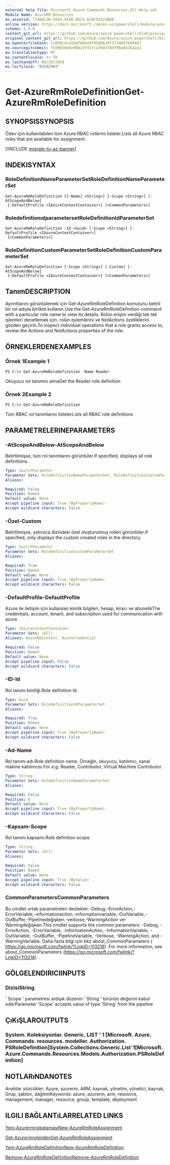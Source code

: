 ```yaml
---
external help file: Microsoft.Azure.Commands.Resources.dll-Help.xml
Module Name: AzureRM.Resources
ms.assetid: 7740AC3B-F643-4F8D-8DC5-ACBF59323BD8
online version: https://docs.microsoft.com/en-us/powershell/module/azurerm.resources/get-azurermroledefinition
schema: 2.0.0
content_git_url: https://github.com/Azure/azure-powershell/blob/preview/src/ResourceManager/Resources/Commands.Resources/help/Get-AzureRmRoleDefinition.md
original_content_git_url: https://github.com/Azure/azure-powershell/blob/preview/src/ResourceManager/Resources/Commands.Resources/help/Get-AzureRmRoleDefinition.md
ms.openlocfilehash: c1850cdc410df064a97950bb38f3734657649467
ms.sourcegitcommit: f599b50d5e980197d1fca769378df90a842b42a1
ms.translationtype: MT
ms.contentlocale: tr-TR
ms.lasthandoff: 08/20/2020
ms.locfileid: "93592903"
---
```

# <span data-ttu-id="edfd2-101">Get-AzureRmRoleDefinition</span><span class="sxs-lookup"><span data-stu-id="edfd2-101">Get-AzureRmRoleDefinition</span></span>

## <span data-ttu-id="edfd2-102">SYNOPSIS</span><span class="sxs-lookup"><span data-stu-id="edfd2-102">SYNOPSIS</span></span>
<span data-ttu-id="edfd2-103">Ödev için kullanılabilen tüm Azure RBAC rollerini listeler.</span><span class="sxs-lookup"><span data-stu-id="edfd2-103">Lists all Azure RBAC roles that are available for assignment.</span></span>

[!INCLUDE [migrate-to-az-banner](../../includes/migrate-to-az-banner.md)]

## <span data-ttu-id="edfd2-104">INDEKI</span><span class="sxs-lookup"><span data-stu-id="edfd2-104">SYNTAX</span></span>

### <span data-ttu-id="edfd2-105">RoleDefinitionNameParameterSet</span><span class="sxs-lookup"><span data-stu-id="edfd2-105">RoleDefinitionNameParameterSet</span></span>
```
Get-AzureRmRoleDefinition [[-Name] <String>] [-Scope <String>] [-AtScopeAndBelow]
 [-DefaultProfile <IAzureContextContainer>] [<CommonParameters>]
```

### <span data-ttu-id="edfd2-106">Roledefinitionıdparameterset</span><span class="sxs-lookup"><span data-stu-id="edfd2-106">RoleDefinitionIdParameterSet</span></span>
```
Get-AzureRmRoleDefinition -Id <Guid> [-Scope <String>] [-DefaultProfile <IAzureContextContainer>]
 [<CommonParameters>]
```

### <span data-ttu-id="edfd2-107">RoleDefinitionCustomParameterSet</span><span class="sxs-lookup"><span data-stu-id="edfd2-107">RoleDefinitionCustomParameterSet</span></span>
```
Get-AzureRmRoleDefinition [-Scope <String>] [-Custom] [-AtScopeAndBelow]
 [-DefaultProfile <IAzureContextContainer>] [<CommonParameters>]
```

## <span data-ttu-id="edfd2-108">Tanım</span><span class="sxs-lookup"><span data-stu-id="edfd2-108">DESCRIPTION</span></span>
<span data-ttu-id="edfd2-109">Ayrıntılarını görüntülemek için Get-AzureRmRoleDefinition komutunu belirli bir rol adıyla birlikte kullanın.</span><span class="sxs-lookup"><span data-stu-id="edfd2-109">Use the Get-AzureRmRoleDefinition command with a particular role name to view its details.</span></span>
<span data-ttu-id="edfd2-110">Rolün erişim verdiği tek tek işlemleri denetlemek için, rolün eylemlerini ve NotActions özelliklerini gözden geçirin.</span><span class="sxs-lookup"><span data-stu-id="edfd2-110">To inspect individual operations that a role grants access to, review the Actions and NotActions properties of the role.</span></span>

## <span data-ttu-id="edfd2-111">ÖRNEKLERDEN</span><span class="sxs-lookup"><span data-stu-id="edfd2-111">EXAMPLES</span></span>

### <span data-ttu-id="edfd2-112">Örnek 1</span><span class="sxs-lookup"><span data-stu-id="edfd2-112">Example 1</span></span>
```
PS C:\> Get-AzureRmRoleDefinition -Name Reader
```

<span data-ttu-id="edfd2-113">Okuyucu rol tanımını alma</span><span class="sxs-lookup"><span data-stu-id="edfd2-113">Get the Reader role definition</span></span>

### <span data-ttu-id="edfd2-114">Örnek 2</span><span class="sxs-lookup"><span data-stu-id="edfd2-114">Example 2</span></span>
```
PS C:\> Get-AzureRmRoleDefinition
```

<span data-ttu-id="edfd2-115">Tüm RBAC rol tanımlarını listeler</span><span class="sxs-lookup"><span data-stu-id="edfd2-115">Lists all RBAC role definitions</span></span>

## <span data-ttu-id="edfd2-116">PARAMETRELERINE</span><span class="sxs-lookup"><span data-stu-id="edfd2-116">PARAMETERS</span></span>

### <span data-ttu-id="edfd2-117">-AtScopeAndBelow</span><span class="sxs-lookup"><span data-stu-id="edfd2-117">-AtScopeAndBelow</span></span>
<span data-ttu-id="edfd2-118">Belirtilmişse, tüm rol tanımlarını görüntüler.</span><span class="sxs-lookup"><span data-stu-id="edfd2-118">If specified, displays all role definitions.</span></span>

```yaml
Type: SwitchParameter
Parameter Sets: RoleDefinitionNameParameterSet, RoleDefinitionCustomParameterSet
Aliases:

Required: False
Position: Named
Default value: None
Accept pipeline input: True (ByPropertyName)
Accept wildcard characters: False
```

### <span data-ttu-id="edfd2-119">-Özel</span><span class="sxs-lookup"><span data-stu-id="edfd2-119">-Custom</span></span>
<span data-ttu-id="edfd2-120">Belirtilmişse, yalnızca dizindeki özel oluşturulmuş rolleri görüntüler.</span><span class="sxs-lookup"><span data-stu-id="edfd2-120">If specified, only displays the custom created roles in the directory.</span></span>

```yaml
Type: SwitchParameter
Parameter Sets: RoleDefinitionCustomParameterSet
Aliases:

Required: True
Position: Named
Default value: None
Accept pipeline input: True (ByPropertyName)
Accept wildcard characters: False
```

### <span data-ttu-id="edfd2-121">-DefaultProfile</span><span class="sxs-lookup"><span data-stu-id="edfd2-121">-DefaultProfile</span></span>
<span data-ttu-id="edfd2-122">Azure ile iletişim için kullanılan kimlik bilgileri, hesap, kiracı ve abonelik</span><span class="sxs-lookup"><span data-stu-id="edfd2-122">The credentials, account, tenant, and subscription used for communication with azure</span></span>

```yaml
Type: IAzureContextContainer
Parameter Sets: (All)
Aliases: AzureRmContext, AzureCredential

Required: False
Position: Named
Default value: None
Accept pipeline input: False
Accept wildcard characters: False
```

### <span data-ttu-id="edfd2-123">-ID</span><span class="sxs-lookup"><span data-stu-id="edfd2-123">-Id</span></span>
<span data-ttu-id="edfd2-124">Rol tanımı kimliği.</span><span class="sxs-lookup"><span data-stu-id="edfd2-124">Role definition Id.</span></span>

```yaml
Type: Guid
Parameter Sets: RoleDefinitionIdParameterSet
Aliases:

Required: True
Position: Named
Default value: None
Accept pipeline input: True (ByPropertyName)
Accept wildcard characters: False
```

### <span data-ttu-id="edfd2-125">-Ad</span><span class="sxs-lookup"><span data-stu-id="edfd2-125">-Name</span></span>
<span data-ttu-id="edfd2-126">Rol tanımı adı.</span><span class="sxs-lookup"><span data-stu-id="edfd2-126">Role definition name.</span></span>
<span data-ttu-id="edfd2-127">Örneğin, okuyucu, katılımcı, sanal makine katılımcısı.</span><span class="sxs-lookup"><span data-stu-id="edfd2-127">For e.g. Reader, Contributor, Virtual Machine Contributor.</span></span>

```yaml
Type: String
Parameter Sets: RoleDefinitionNameParameterSet
Aliases:

Required: False
Position: 0
Default value: None
Accept pipeline input: True (ByPropertyName)
Accept wildcard characters: False
```

### <span data-ttu-id="edfd2-128">-Kapsam</span><span class="sxs-lookup"><span data-stu-id="edfd2-128">-Scope</span></span>
<span data-ttu-id="edfd2-129">Rol tanımı kapsamı.</span><span class="sxs-lookup"><span data-stu-id="edfd2-129">Role definition scope.</span></span>

```yaml
Type: String
Parameter Sets: (All)
Aliases:

Required: False
Position: Named
Default value: None
Accept pipeline input: True (ByValue)
Accept wildcard characters: False
```

### <span data-ttu-id="edfd2-130">CommonParameters</span><span class="sxs-lookup"><span data-stu-id="edfd2-130">CommonParameters</span></span>
<span data-ttu-id="edfd2-131">Bu cmdlet ortak parametreleri destekler:-Debug,-ErrorAction,-ErrorVariable,-ınformationaction,-ınformationvariable,-OutVariable,-OutBuffer,-Pipelinedeğişken,-verbose,-WarningAction ve-Warningdeğişken.</span><span class="sxs-lookup"><span data-stu-id="edfd2-131">This cmdlet supports the common parameters: -Debug, -ErrorAction, -ErrorVariable, -InformationAction, -InformationVariable, -OutVariable, -OutBuffer, -PipelineVariable, -Verbose, -WarningAction, and -WarningVariable.</span></span> <span data-ttu-id="edfd2-132">Daha fazla bilgi için bkz about_CommonParameters ( https://go.microsoft.com/fwlink/?LinkID=113216) .</span><span class="sxs-lookup"><span data-stu-id="edfd2-132">For more information, see about_CommonParameters (https://go.microsoft.com/fwlink/?LinkID=113216).</span></span>

## <span data-ttu-id="edfd2-133">GÖLGELENDIRICI</span><span class="sxs-lookup"><span data-stu-id="edfd2-133">INPUTS</span></span>

### <span data-ttu-id="edfd2-134">Dizisi</span><span class="sxs-lookup"><span data-stu-id="edfd2-134">String</span></span>
<span data-ttu-id="edfd2-135">' Scope ' parametresi ardışık düzenin ' String ' türünün değerini kabul eder</span><span class="sxs-lookup"><span data-stu-id="edfd2-135">Parameter 'Scope' accepts value of type 'String' from the pipeline</span></span>

## <span data-ttu-id="edfd2-136">ÇıKıŞLAR</span><span class="sxs-lookup"><span data-stu-id="edfd2-136">OUTPUTS</span></span>

### <span data-ttu-id="edfd2-137">System. Koleksiyonlar. Generic. LIST ' 1 [Microsoft. Azure. Commands. resources. modeller. Authorization. PSRoleDefinition]</span><span class="sxs-lookup"><span data-stu-id="edfd2-137">System.Collections.Generic.List\`1[Microsoft.Azure.Commands.Resources.Models.Authorization.PSRoleDefinition]</span></span>

## <span data-ttu-id="edfd2-138">NOTLARıNDA</span><span class="sxs-lookup"><span data-stu-id="edfd2-138">NOTES</span></span>
<span data-ttu-id="edfd2-139">Anahtar sözcükler: Azure, azurerm, ARM, kaynak, yönetim, yönetici, kaynak, Grup, şablon, dağıtım</span><span class="sxs-lookup"><span data-stu-id="edfd2-139">Keywords: azure, azurerm, arm, resource, management, manager, resource, group, template, deployment</span></span>

## <span data-ttu-id="edfd2-140">ILGILI BAĞLANTıLAR</span><span class="sxs-lookup"><span data-stu-id="edfd2-140">RELATED LINKS</span></span>

[<span data-ttu-id="edfd2-141">Yeni-Azurermroleataması</span><span class="sxs-lookup"><span data-stu-id="edfd2-141">New-AzureRmRoleAssignment</span></span>](./New-AzureRmRoleAssignment.md)

[<span data-ttu-id="edfd2-142">Get-Azurermroleödev</span><span class="sxs-lookup"><span data-stu-id="edfd2-142">Get-AzureRmRoleAssignment</span></span>](./Get-AzureRmRoleAssignment.md)

[<span data-ttu-id="edfd2-143">Yeni-AzureRmRoleDefinition</span><span class="sxs-lookup"><span data-stu-id="edfd2-143">New-AzureRmRoleDefinition</span></span>](./New-AzureRmRoleDefinition.md)

[<span data-ttu-id="edfd2-144">Remove-AzureRmRoleDefinition</span><span class="sxs-lookup"><span data-stu-id="edfd2-144">Remove-AzureRmRoleDefinition</span></span>](./Remove-AzureRmRoleDefinition.md)

